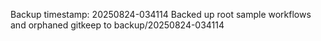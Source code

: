 Backup timestamp: 20250824-034114
Backed up root sample workflows and orphaned gitkeep to backup/20250824-034114

